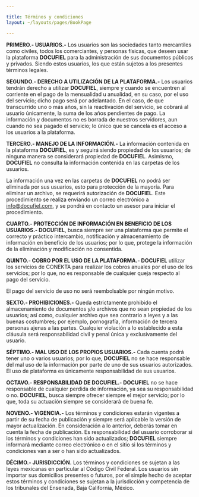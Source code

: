 ```yaml
---

title: Términos y condiciones
layout: ~/layouts/pages/BookPage

---
```


**PRIMERO.- USUARIOS.-** Los usuarios son las sociedades tanto mercantiles como civiles, todos los comerciantes, y personas físicas, que deseen usar la plataforma **DOCUFIEL** para la administración de sus documentos públicos y privados. Siendo estos usuarios, los que están sujetos a los presentes términos legales.

**SEGUNDO.- DERECHO A UTILIZACIÓN DE LA PLATAFORMA.-** Los usuarios tendrán derecho a utilizar **DOCUFIEL**, siempre y cuando se encuentren al corriente en el pago de la mensualidad u anualidad, en su caso, por el uso del servicio; dicho pago será por adelantado. En el caso, de que transcurrido uno o más años, sin la reactivación del servicio, se cobrará al usuario únicamente, la suma de los años pendientes de pago. La información y documentos no es borrada de nuestros servidores, aun cuando no sea pagado el servicio; lo único que se cancela es el acceso a los usuarios a la plataforma.

**TERCERO.- MANEJO DE LA INFORMACIÓN.-** La información contenida en la plataforma **DOCUFIEL**, es y seguirá siendo propiedad de los usuarios; de ninguna manera se considerará propiedad de **DOCUFIEL**. Asimismo, **DOCUFIEL** no consulta la información contenida en las carpetas de los usuarios. 

La información una vez en las carpetas de **DOCUFIEL** no podrá ser eliminada por sus usuarios, esto para protección de la mayoría. Para eliminar un archivo, se requerirá autorización de **DOCUFIEL**. Este procedimiento se realiza enviando un correo electrónico a info@docufiel.com, y se pondrá en contacto un asesor para iniciar el procedimiento.

**CUARTO.- PROTECCIÓN DE INFORMACIÓN EN BENEFICIO DE LOS USUARIOS.- DOCUFIEL**, busca siempre ser una plataforma que permite el correcto y práctico intercambio, notificación y almacenamiento de información en beneficio de los usuarios; por lo que, protege la información de la eliminación y modificación no consentida.

**QUINTO.- COBRO POR EL USO DE LA PLATAFORMA.- DOCUFIEL** utilizar los servicios de CONEKTA para realizar los cobros anuales por el uso de los servicios; por lo que, no es responsable de cualquier queja respecto al pago del servicio. 

El pago del servicio de uso no será reembolsable por ningún motivo. 

**SEXTO.- PROHIBICIONES.-** Queda estrictamente prohibido el almacenamiento de documentos y/o archivos que no sean propiedad de los usuarios; así como, cualquier archivo que sea contrario a leyes y a las buenas costumbres; por ejemplo, pornografía, información de tercera personas ajenas a las partes. Cualquier violación a lo establecido a esta cláusula será responsabilidad civil y penal única y exclusivamente del usuario.


**SÉPTIMO.- MAL USO DE LOS PROPIOS USUARIOS.-** Cada cuenta podrá tener uno o varios usuarios; por lo que, **DOCUFIEL** no se hace responsable del mal uso de la información por parte de uno de sus usuarios autorizados. El uso de plataforma es únicamente responsabilidad de sus usuarios.

**OCTAVO.- RESPONSABILIDAD DE DOCUFIEL.- DOCUFIEL** no se hace responsable de cualquier perdida de información, ya sea su responsabilidad o no. **DOCUFIEL**, busca siempre ofrecer siempre el mejor servicio; por lo que, toda su actuación siempre se considerará de buena fe. 

**NOVENO.- VIGENCIA.-** Los términos y condiciones estarán vigentes a partir de su fecha de publicación y siempre será aplicable la versión de mayor actualización. En consideración a lo anterior, deberás tomar en cuenta la fecha de publicación. Es responsabilidad del usuario corroborar si los términos y condiciones han sido actualizados; **DOCUFIEL** siempre informará mediante correo electrónico o en el sitio si los términos y condiciones van a ser o han sido actualizados.

**DÉCIMO.- JURISDICCIÓN.** Los términos y condiciones se sujetan a las leyes mexicanas en particular al Código Civil Federal. Los usuarios sin importar sus domicilios presentes o futuros, por el simple hecho de aceptar estos términos y condiciones se sujetan a la jurisdicción y competencia de los tribunales del Ensenada, Baja California, México.